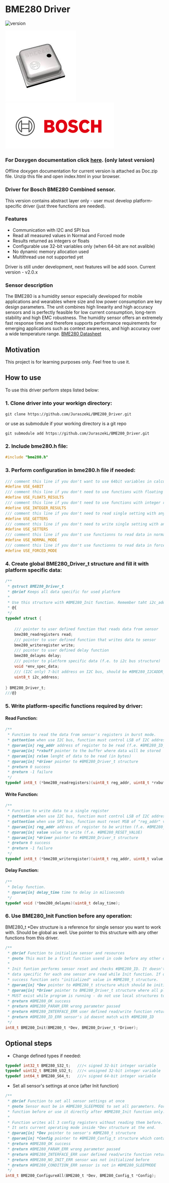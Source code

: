 BME280 Driver
=============
![version](https://img.shields.io/github/v/release/JuraszekL/BME280_Driver?color=brightgreen)

![BME280](https://raw.githubusercontent.com/JuraszekL/BME280_Driver/master/Resources/BME280.jpeg)
![Bosch](https://raw.githubusercontent.com/JuraszekL/BME280_Driver/master/Resources/Bosch.png)

### For Doxygen documentation click [here](https://juraszekl.github.io/BME280_Driver/index.html). (only latest version)
Offline doxygen documentation for current version is attached as Doc.zip file. Unzip this file and open index.html in your browser.

### Driver for Bosch BME280 Combined sensor.
This version contains abstract layer only - user must develop platform-specific driver (just three functions are needed).

### Features
- Communication with I2C and SPI bus
- Read all measured values in Normal and Forced mode
- Results returned as integers or floats
- Configurable use 32-bit variables only (when 64-bit are not avalible)
- No dynamic memory allocation used
- Multithread use not supported yet

Driver is still under development, next features will be add soon.
Current version - v2.0.x

### Sensor description

The BME280 is a humidity sensor especially developed for mobile applications and wearables where size and low power consumption are key design parameters.
The unit combines high linearity and high accuracy sensors and is perfectly feasible for low current consumption, long-term stability and high EMC robustness.
The humidity sensor offers an extremely fast response time and therefore supports performance requirements for emerging applications such as context awareness,
and high accuracy over a wide temperature range.
[BME280 Datasheet](https://www.bosch-sensortec.com/media/boschsensortec/downloads/datasheets/bst-bme280-ds002.pdf)

Motivation
----------

This project is for learning purposes only. Feel free to use it.

How to use
----------

To use this driver perform steps listed below:

### 1. Clone driver into your workign directory:
```console
git clone https://github.com/JuraszekL/BME280_Driver.git
```
or use as submodule if your working directory is a git repo
```console
git submodule add https://github.com/JuraszekL/BME280_Driver.git
```

### 2. Include **__bme280.h__** file:
```c
#include "bme280.h"
```

### 3. Perform configuration in **__bme280.h__** file if needed:
```c
/// comment this line if you don't want to use 64bit variables in calculations
#define USE_64BIT
/// comment this line if you don't need to use functions with floating point results
#define USE_FLOATS_RESULTS
/// comment this line if you don't need to use functions with integer results
#define USE_INTEGER_RESULTS
/// comment this line if you don't need to read single setting with any getX function
#define USE_GETTERS
/// comment this line if you don't need to write single setting with any setX function
#define USE_SETTERS
/// comment this line if you don't use functionns to read data in normal mode (BME280_ReadxxxLast/BME280_ReadxxxLast_F)
#define USE_NORMAL_MODE
/// comment this line if you don't use functionns to read data in forced mode (BME280_ReadxxxForce/BME280_ReadxxxForce_F)
#define USE_FORCED_MODE
```

### 4. Create global BME280_Driver_t structure and fill it with platform specific data:
```c
/**
 * @struct BME280_Driver_t
 * @brief Keeps all data specific for used platform
 *
 * Use this structure with #BME280_Init function. Remember taht i2c_address is 7-byte.
 * @{
 */
typedef struct {

	/// pointer to user defined function that reads data from sensor
	bme280_readregisters read;
	/// pointer to user defined function that writes data to sensor
	bme280_writeregister write;
	/// pointer to user defined delay function
	bme280_delayms delay;
	/// pointer to platform specific data (f.e. to i2c bus structure)
	void *env_spec_data;
	/// (I2C only) 7-bit address on I2C bus, should be #BME280_I2CADDR_SDOL or #BME280_I2CADDR_SDOH
	uint8_t i2c_address;

} BME280_Driver_t;
///@}
```

### 5. Write platform-specific functions required by driver:

#### Read Function:
```c
/**
 * Function to read the data from sensor's registers in burst mode.
 * @attention when use I2C bus, function must control LSB of I2C address value! Check datasheet and examples
 * @param[in] reg_addr address of register to be read (f.e. #BME280_ID_ADDR)
 * @param[in] *rxbuff pointer to the buffer where data will be stored
 * @param[in] rxlen lenght of data to be read (in bytes)
 * @param[in] *driver pointer to #BME280_Driver_t structure
 * @return 0 success
 * @return -1 failure
 */
typedef int8_t (*bme280_readregisters)(uint8_t reg_addr, uint8_t *rxbuff, uint8_t rxlen, void *driver);
```

#### Write Function:
```c
/**
 * Function to write data to a single register
 * @attention when use I2C bus, function must control LSB of I2C address value! Check datasheet and examples
 * @attention when use SPI bus, function must reset MSB of "reg_addr" value! Check datasheet and examples
 * @param[in] reg_addr address of register to be written (f.e. #BME280_RESET_ADDR)
 * @param[in] value value to write (f.e. #BME280_RESET_VALUE)
 * @param[in] *driver pointer to #BME280_Driver_t structure
 * @return 0 success
 * @return -1 failure
 */
typedef int8_t (*bme280_writeregister)(uint8_t reg_addr, uint8_t value, void *driver);
```

#### Delay Function:
```c
/**
 * Delay function.
 * @param[in] delay_time time to delay in miliseconds
 */
typedef void (*bme280_delayms)(uint8_t delay_time);
```

### 6. Use BME280_Init Function before any operation:

BME280_t *Dev structure is a reference for single sensor you want to work with. Should be global as well.
Use pointer to this structure with any other functions from this driver.

```c
/**
 * @brief Function to initialize sensor and resources
 * @note This must be a first function usend in code before any other opearion can be performed!
 *
 * Init funtion performs sensor reset and checks #BME280_ID. It doesn't set any sensor's parameters. Calibration
 * data specific for each one sensor are read while Init function. If operation is completed with
 * success function sets "initialized" value in #BME280_t structure.
 * @param[in] *Dev pointer to #BME280_t structure which should be initialized
 * @param[in] *Driver pointer to BME280_Driver_t structure where all platform specific data are stored. This structure
 * MUST exist while program is running - do not use local structures to init sensor!
 * @return #BME280_OK success
 * @return #BME280_PARAM_ERR wrong parameter passed
 * @return #BME280_INTERFACE_ERR user defined read/write function returned non-zero value
 * @return #BME280_ID_ERR sensor's id doesnt match with #BME280_ID
 */
int8_t BME280_Init(BME280_t *Dev, BME280_Driver_t *Driver);
```
Optional steps
--------------

- Change defined types if needed:
```c
typedef int32_t BME280_S32_t;	///< signed 32-bit integer variable
typedef uint32_t BME280_U32_t;	///< unsigned 32-bit integer variable
typedef int64_t BME280_S64_t;	///< signed 64-bit integer variable
```
- Set all sensor's settings at once (after Init function)
```c
/**
 * @brief Function to set all sensor settings at once
 * @note Sensor must be in #BME280_SLEEPMODE to set all parameters. Force #BME280_SLEEPMODE with #BME280_SetMode
 * function before or use it directly after #BME280_Init function only.
 *
 * Function writes all 3 config registers without reading them before. It can be usefull after power-up or reset.
 * It sets current operating mode inside *Dev structure at the end.
 * @param[in] *Dev pointer to sensor's #BME280_t structure
 * @param[in] *Config pointer to #BME280_Config_t structure which contains all paramaters to be set
 * @return #BME280_OK success
 * @return #BME280_PARAM_ERR wrong parameter passed
 * @return #BME280_INTERFACE_ERR user defined read/write function returned non-zero value
 * @return #BME280_NO_INIT_ERR sensor was not initialized before
 * @return #BME280_CONDITION_ERR sensor is not in #BME280_SLEEPMODE
 */
int8_t BME280_ConfigureAll(BME280_t *Dev, BME280_Config_t *Config);
```